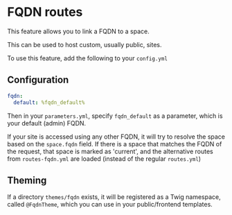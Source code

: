 FQDN routes
===========

This feature allows you to link a FQDN to a space.

This can be used to host custom, usually public, sites.

To use this feature, add the following to your `config.yml`

## Configuration

```yml
fqdn:
  default: %fqdn_default%
```

Then in your `parameters.yml`, specify `fqdn_default` as a parameter,
which is your default (admin) FQDN.

If your site is accessed using any other FQDN, it will try to resolve the
space based on the `space.fqdn` field. If there is a space that matches the FQDN of the request, that space is marked as 'current', and the alternative routes from `routes-fqdn.yml` 
are loaded (instead of the regular `routes.yml`)

## Theming

If a directory `themes/fqdn` exists, it will be registered as a Twig
namespace, called `@FqdnTheme`, which you can use in your public/frontend templates.
